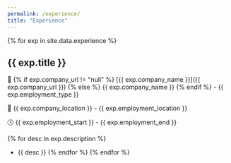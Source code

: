 ```yaml
---
permalink: /experience/
title: "Experience"
---
```


{% for exp in site.data.experience %}
## **{{ exp.title }}** 

🏢 {% if exp.company_url != "null" %}
[{{ exp.company_name }}]({{ exp.company_url }})
{% else %}
{{ exp.company_name }}
{% endif %} - {{ exp.employment_type }}

📍 {{ exp.company_location }} - {{ exp.employment_location }}

🕓 {{ exp.employment_start }} - {{ exp.employment_end }}

{% for desc in exp.description %}
- {{ desc }}
{% endfor %}
{% endfor %}
